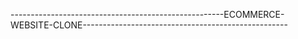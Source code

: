 -----------------------------------------------------ECOMMERCE-WEBSITE-CLONE---------------------------------------------------
